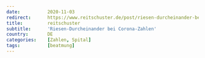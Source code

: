 ```yaml
---
date:          2020-11-03
redirect:      https://www.reitschuster.de/post/riesen-durcheinander-bei-corona-zahlen/
title:         reitschuster
subtitle:      'Riesen-Durcheinander bei Corona-Zahlen'
country:       DE
categories:    [Zahlen, Spital]
tags:          [beatmung]
---
```

